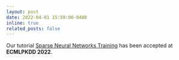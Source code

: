 ```yaml
---
layout: post
date: 2022-04-01 15:59:00-0400
inline: true
related_posts: false
---
```

Our tutorial [Sparse Neural Networks Training](https://sites.google.com/view/ecmlpkdd2022--sparse-training/home) has been accepted at **ECMLPKDD 2022**.